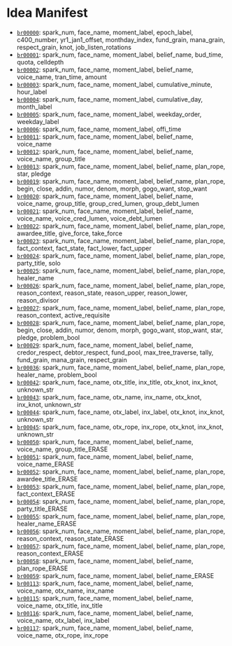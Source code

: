 # Idea Manifest

- [`br00000`](ideas/br00000.md): spark_num, face_name, moment_label, epoch_label, c400_number, yr1_jan1_offset, monthday_index, fund_grain, mana_grain, respect_grain, knot, job_listen_rotations
- [`br00001`](ideas/br00001.md): spark_num, face_name, moment_label, belief_name, bud_time, quota, celldepth
- [`br00002`](ideas/br00002.md): spark_num, face_name, moment_label, belief_name, voice_name, tran_time, amount
- [`br00003`](ideas/br00003.md): spark_num, face_name, moment_label, cumulative_minute, hour_label
- [`br00004`](ideas/br00004.md): spark_num, face_name, moment_label, cumulative_day, month_label
- [`br00005`](ideas/br00005.md): spark_num, face_name, moment_label, weekday_order, weekday_label
- [`br00006`](ideas/br00006.md): spark_num, face_name, moment_label, offi_time
- [`br00011`](ideas/br00011.md): spark_num, face_name, moment_label, belief_name, voice_name
- [`br00012`](ideas/br00012.md): spark_num, face_name, moment_label, belief_name, voice_name, group_title
- [`br00013`](ideas/br00013.md): spark_num, face_name, moment_label, belief_name, plan_rope, star, pledge
- [`br00019`](ideas/br00019.md): spark_num, face_name, moment_label, belief_name, plan_rope, begin, close, addin, numor, denom, morph, gogo_want, stop_want
- [`br00020`](ideas/br00020.md): spark_num, face_name, moment_label, belief_name, voice_name, group_title, group_cred_lumen, group_debt_lumen
- [`br00021`](ideas/br00021.md): spark_num, face_name, moment_label, belief_name, voice_name, voice_cred_lumen, voice_debt_lumen
- [`br00022`](ideas/br00022.md): spark_num, face_name, moment_label, belief_name, plan_rope, awardee_title, give_force, take_force
- [`br00023`](ideas/br00023.md): spark_num, face_name, moment_label, belief_name, plan_rope, fact_context, fact_state, fact_lower, fact_upper
- [`br00024`](ideas/br00024.md): spark_num, face_name, moment_label, belief_name, plan_rope, party_title, solo
- [`br00025`](ideas/br00025.md): spark_num, face_name, moment_label, belief_name, plan_rope, healer_name
- [`br00026`](ideas/br00026.md): spark_num, face_name, moment_label, belief_name, plan_rope, reason_context, reason_state, reason_upper, reason_lower, reason_divisor
- [`br00027`](ideas/br00027.md): spark_num, face_name, moment_label, belief_name, plan_rope, reason_context, active_requisite
- [`br00028`](ideas/br00028.md): spark_num, face_name, moment_label, belief_name, plan_rope, begin, close, addin, numor, denom, morph, gogo_want, stop_want, star, pledge, problem_bool
- [`br00029`](ideas/br00029.md): spark_num, face_name, moment_label, belief_name, credor_respect, debtor_respect, fund_pool, max_tree_traverse, tally, fund_grain, mana_grain, respect_grain
- [`br00036`](ideas/br00036.md): spark_num, face_name, moment_label, belief_name, plan_rope, healer_name, problem_bool
- [`br00042`](ideas/br00042.md): spark_num, face_name, otx_title, inx_title, otx_knot, inx_knot, unknown_str
- [`br00043`](ideas/br00043.md): spark_num, face_name, otx_name, inx_name, otx_knot, inx_knot, unknown_str
- [`br00044`](ideas/br00044.md): spark_num, face_name, otx_label, inx_label, otx_knot, inx_knot, unknown_str
- [`br00045`](ideas/br00045.md): spark_num, face_name, otx_rope, inx_rope, otx_knot, inx_knot, unknown_str
- [`br00050`](ideas/br00050.md): spark_num, face_name, moment_label, belief_name, voice_name, group_title_ERASE
- [`br00051`](ideas/br00051.md): spark_num, face_name, moment_label, belief_name, voice_name_ERASE
- [`br00052`](ideas/br00052.md): spark_num, face_name, moment_label, belief_name, plan_rope, awardee_title_ERASE
- [`br00053`](ideas/br00053.md): spark_num, face_name, moment_label, belief_name, plan_rope, fact_context_ERASE
- [`br00054`](ideas/br00054.md): spark_num, face_name, moment_label, belief_name, plan_rope, party_title_ERASE
- [`br00055`](ideas/br00055.md): spark_num, face_name, moment_label, belief_name, plan_rope, healer_name_ERASE
- [`br00056`](ideas/br00056.md): spark_num, face_name, moment_label, belief_name, plan_rope, reason_context, reason_state_ERASE
- [`br00057`](ideas/br00057.md): spark_num, face_name, moment_label, belief_name, plan_rope, reason_context_ERASE
- [`br00058`](ideas/br00058.md): spark_num, face_name, moment_label, belief_name, plan_rope_ERASE
- [`br00059`](ideas/br00059.md): spark_num, face_name, moment_label, belief_name_ERASE
- [`br00113`](ideas/br00113.md): spark_num, face_name, moment_label, belief_name, voice_name, otx_name, inx_name
- [`br00115`](ideas/br00115.md): spark_num, face_name, moment_label, belief_name, voice_name, otx_title, inx_title
- [`br00116`](ideas/br00116.md): spark_num, face_name, moment_label, belief_name, voice_name, otx_label, inx_label
- [`br00117`](ideas/br00117.md): spark_num, face_name, moment_label, belief_name, voice_name, otx_rope, inx_rope